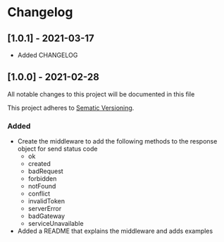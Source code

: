# Changelog

## [1.0.1] - 2021-03-17
 - Added CHANGELOG

## [1.0.0] - 2021-02-28

All notable changes to this project will be documented in this file

This project adheres to [Sematic Versioning](https://semver.org/spec/v2.0.0.html).

### Added
 - Create the middleware to add the following methods to the response object for send status code
   - ok
   - created
   - badRequest
   - forbidden
   - notFound
   - conflict
   - invalidToken
   - serverError
   - badGateway
   - serviceUnavailable
 - Added a README that explains the middleware and adds examples